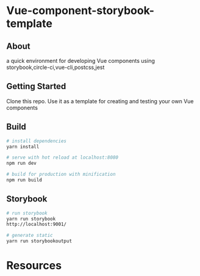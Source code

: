 # Vue-component-storybook-template

## About
a quick environment for developing Vue components using storybook,circle-ci,vue-cli,postcss,jest

## Getting Started
Clone this repo. Use it as a template for creating and testing your own Vue components

## Build

```bash
# install dependencies
yarn install

# serve with hot reload at localhost:8080
npm run dev

# build for production with minification
npm run build
```

## Storybook

```bash
# run storybook
yarn run storybook
http://localhost:9001/

# generate static
yarn run storybookoutput
```
# Resources


